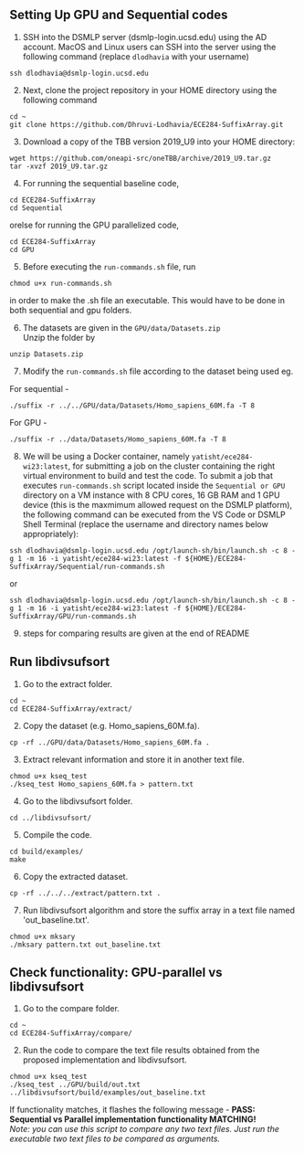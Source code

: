 ## Setting Up GPU and Sequential codes

1. SSH into the DSMLP server (dsmlp-login.ucsd.edu) using the AD account. MacOS and Linux users can SSH into the server using the following command (replace `dlodhavia` with your username)

```
ssh dlodhavia@dsmlp-login.ucsd.edu
```
2. Next, clone the project repository in your HOME directory using the following command
```
cd ~
git clone https://github.com/Dhruvi-Lodhavia/ECE284-SuffixArray.git
```

3. Download a copy of the TBB version 2019_U9 into your HOME directory:

```
wget https://github.com/oneapi-src/oneTBB/archive/2019_U9.tar.gz
tar -xvzf 2019_U9.tar.gz
```

4. For running the sequential baseline code, 
```
cd ECE284-SuffixArray
cd Sequential  
```
orelse for running the GPU parallelized code,
```
cd ECE284-SuffixArray
cd GPU
```
5. Before executing the `run-commands.sh` file, run
```
chmod u+x run-commands.sh
```
in order to make the .sh file an executable. 
This would have to be done in both sequential and gpu folders.

6. The datasets are given in the `GPU/data/Datasets.zip`  
Unzip the folder by
```
unzip Datasets.zip
```



7. Modify the `run-commands.sh` file according to the dataset being used eg.

For sequential - 

```
./suffix -r ../../GPU/data/Datasets/Homo_sapiens_60M.fa -T 8
```

For GPU - 

```
./suffix -r ../data/Datasets/Homo_sapiens_60M.fa -T 8
```

8. We will be using a Docker container, namely `yatisht/ece284-wi23:latest`, for submitting a job on the cluster containing the right virtual environment to build and test the code. To submit a job that executes `run-commands.sh` script located inside the `Sequential or GPU` directory on a VM instance with 8 CPU cores, 16 GB RAM and 1 GPU device (this is the maxmimum allowed request on the DSMLP platform), the following command can be executed from the VS Code or DSMLP Shell Terminal (replace the username and directory names below appropriately):

```
ssh dlodhavia@dsmlp-login.ucsd.edu /opt/launch-sh/bin/launch.sh -c 8 -g 1 -m 16 -i yatisht/ece284-wi23:latest -f ${HOME}/ECE284-SuffixArray/Sequential/run-commands.sh
```
or
```
ssh dlodhavia@dsmlp-login.ucsd.edu /opt/launch-sh/bin/launch.sh -c 8 -g 1 -m 16 -i yatisht/ece284-wi23:latest -f ${HOME}/ECE284-SuffixArray/GPU/run-commands.sh
```

9. steps for comparing results are given at the end of README




## Run libdivsufsort
1. Go to the extract folder.
```
cd ~
cd ECE284-SuffixArray/extract/
```
2. Copy the dataset (e.g. Homo_sapiens_60M.fa).
```
cp -rf ../GPU/data/Datasets/Homo_sapiens_60M.fa .
```
3. Extract relevant information and store it in another text file.
```
chmod u+x kseq_test
./kseq_test Homo_sapiens_60M.fa > pattern.txt
```
4. Go to the libdivsufsort folder.
```
cd ../libdivsufsort/
```
5. Compile the code.
```
cd build/examples/
make
```
6. Copy the extracted dataset.
```
cp -rf ../../../extract/pattern.txt .
```
7. Run libdivsufsort algorithm and store the suffix array in a text file named 'out_baseline.txt'.
```
chmod u+x mksary
./mksary pattern.txt out_baseline.txt
```


## Check functionality: GPU-parallel vs libdivsufsort
1. Go to the compare folder.
```
cd ~
cd ECE284-SuffixArray/compare/
```
2. Run the code to compare the text file results obtained from the proposed implementation and libdivsufsort.
```
chmod u+x kseq_test
./kseq_test ../GPU/build/out.txt ../libdivsufsort/build/examples/out_baseline.txt
```

If functionality matches, it flashes the following message -
**PASS: Sequential vs Parallel implementation functionality MATCHING!**
\
*Note: you can use this script to compare any two text files. Just run the executable two text files to be compared as arguments.*
